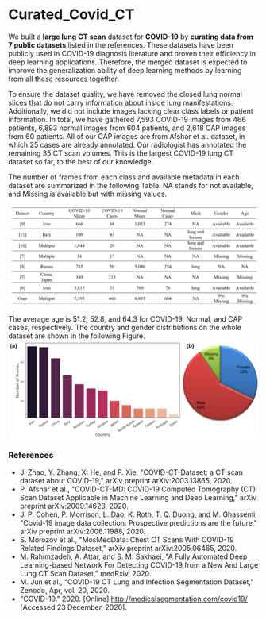 # Curated_Covid_CT
We built a **large lung CT scan** dataset for **COVID-19** by **curating data from 7 public datasets** listed in the references. These datasets have been publicly used in COVID-19 diagnosis literature and proven their efficiency in deep learning applications. Therefore, the merged dataset is expected to improve the generalization ability of deep learning methods by learning from all these resources together. 

To ensure the dataset quality, we have removed the closed lung normal slices that do not carry information about inside lung manifestations. Additionally, we did not include images lacking clear class labels or patient information. In total, we have gathered 7,593 COVID-19 images from 466 patients, 6,893 normal images from 604 patients, and 2,618 CAP images from 60 patients. All of our CAP images are from Afshar et al. dataset, in which 25 cases are already annotated. Our radiologist has annotated the remaining 35 CT scan volumes. This is the largest COVID-19 lung CT dataset so far, to the best of our knowledge. 

The number of frames from each class and available metadata in each dataset are summarized in the following Table. NA stands for not available, and Missing is available but with missing values. 

![Screenshot](figures/dataset.png)


The average age is 51.2, 52.8, and 64.3 for COVID-19, Normal, and CAP cases, respectively. The country and gender distributions on the whole dataset are shown in the following Figure.
![Screenshot](figures/national_dist.png)

### References  
*	J. Zhao, Y. Zhang, X. He, and P. Xie, "COVID-CT-Dataset: a CT scan dataset about COVID-19," arXiv preprint arXiv:2003.13865, 2020.
*	P. Afshar et al., "COVID-CT-MD: COVID-19 Computed Tomography (CT) Scan Dataset Applicable in Machine Learning and Deep Learning," arXiv preprint arXiv:2009.14623, 2020.
*	J. P. Cohen, P. Morrison, L. Dao, K. Roth, T. Q. Duong, and M. Ghassemi, "Covid-19 image data collection: Prospective predictions are the future," arXiv preprint arXiv:2006.11988, 2020.
*	S. Morozov et al., "MosMedData: Chest CT Scans With COVID-19 Related Findings Dataset," arXiv preprint arXiv:2005.06465, 2020.
*	M. Rahimzadeh, A. Attar, and S. M. Sakhaei, "A Fully Automated Deep Learning-based Network For Detecting COVID-19 from a New And Large Lung CT Scan Dataset," medRxiv, 2020.
*	M. Jun et al., "COVID-19 CT Lung and Infection Segmentation Dataset," Zenodo, Apr, vol. 20, 2020.
*	"COVID-19." 2020. [Online] http://medicalsegmentation.com/covid19/ [Accessed 23 December, 2020].

